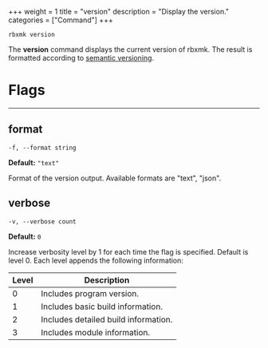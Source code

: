 +++
weight = 1
title = "version"
description = "Display the version."
categories = ["Command"]
+++

`rbxmk version`

The **version** command displays the current version of rbxmk. The result
is formatted according to [semantic versioning](https://semver.org/).

# Flags

----

## format

`-f, --format string`

**Default:** `"text"`

Format of the version output. Available formats are "text", "json".

## verbose

`-v, --verbose count`

**Default:** `0`

Increase verbosity level by 1 for each time the flag is specified. Default is
level 0. Each level appends the following information:

| Level | Description |
| --- | --- |
| 0 | Includes program version. |
| 1 | Includes basic build information. |
| 2 | Includes detailed build information. |
| 3 | Includes module information. |